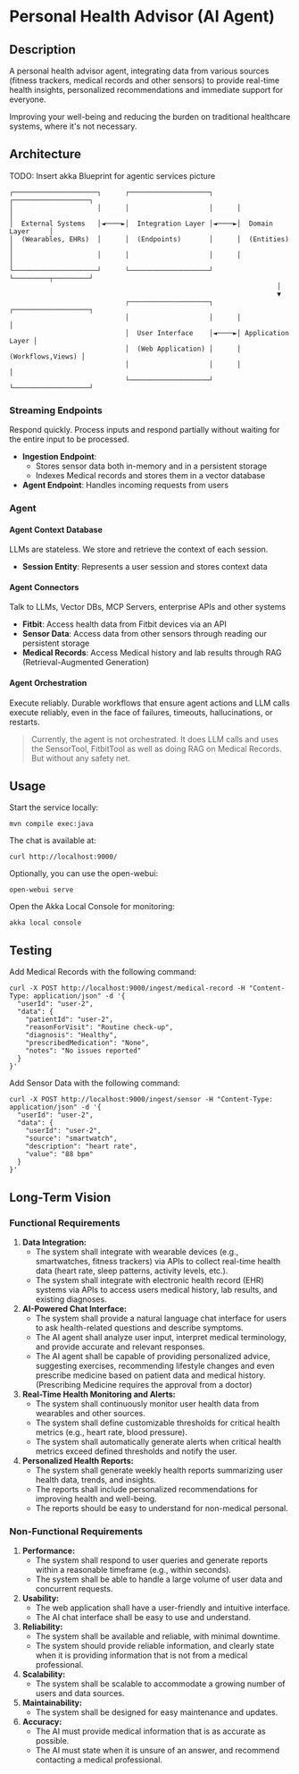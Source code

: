 # Personal Health Advisor (AI Agent)

## Description

A personal health advisor agent, integrating data from various sources (fitness trackers, medical records and other sensors)
to provide real-time health insights, personalized recommendations and immediate support for everyone.

Improving your well-being and reducing the burden on traditional healthcare systems, where it's not necessary.

## Architecture

TODO: Insert akka Blueprint for agentic services picture

```
┌─────────────────────┐      ┌────────────────────┐      ┌───────────────────┐
│                     │      │                    │      │                   │
│  External Systems   │◄────►│  Integration Layer │◄────►│  Domain Layer     │
│  (Wearables, EHRs)  │      │  (Endpoints)       │      │  (Entities)       │
│                     │      │                    │      │                   │
└─────────────────────┘      └────────────────────┘      └─────────┬─────────┘
                                                                   │
                                                                   ▼
                             ┌────────────────────┐      ┌───────────────────┐
                             │                    │      │                   │
                             │  User Interface    │◄────►│ Application Layer │
                             │  (Web Application) │      │ (Workflows,Views) │
                             │                    │      │                   │
                             └────────────────────┘      └───────────────────┘
```

### Streaming Endpoints
Respond quickly. Process inputs and respond partially without waiting for the entire input to be processed.

- **Ingestion Endpoint**: 
  - Stores sensor data both in-memory and in a persistent storage
  - Indexes Medical records and stores them in a vector database
- **Agent Endpoint**: Handles incoming requests from users

### Agent 

#### Agent Context Database
LLMs are stateless. We store and retrieve the context of each session.

- **Session Entity**: Represents a user session and stores context data

#### Agent Connectors
Talk to LLMs, Vector DBs, MCP Servers, enterprise APIs and other systems

- **Fitbit**: Access health data from Fitbit devices via an API
- **Sensor Data**: Access data from other sensors through reading our persistent storage
- **Medical Records**: Access Medical history and lab results through RAG (Retrieval-Augmented Generation)

#### Agent Orchestration
Execute reliably. Durable workflows that ensure agent actions and LLM calls execute reliably, even in the face of failures, timeouts, hallucinations, or restarts.

> Currently, the agent is not orchestrated. 
> It does LLM calls and uses the SensorTool, FitbitTool as well as doing RAG on Medical Records. But without any safety net.



## Usage

Start the service locally:
```shell
mvn compile exec:java
```

The chat is available at:
```shell
curl http://localhost:9000/
```

Optionally, you can use the open-webui:
```shell
open-webui serve
```

Open the Akka Local Console for monitoring:
```shell
akka local console
```

## Testing

Add Medical Records with the following command:
```shell
curl -X POST http://localhost:9000/ingest/medical-record -H "Content-Type: application/json" -d '{
  "userId": "user-2",
  "data": {
    "patientId": "user-2",
    "reasonForVisit": "Routine check-up",
    "diagnosis": "Healthy",
    "prescribedMedication": "None",
    "notes": "No issues reported"
  }
}'
```

Add Sensor Data with the following command:
```shell
curl -X POST http://localhost:9000/ingest/sensor -H "Content-Type: application/json" -d '{
  "userId": "user-2",
  "data": {
    "userId": "user-2",
    "source": "smartwatch",
    "description": "heart rate",
    "value": "88 bpm"
  }
}'
```

## Long-Term Vision

### Functional Requirements
1. **Data Integration:**
   - The system shall integrate with wearable devices (e.g., smartwatches, fitness trackers) via APIs to collect real-time health data (heart rate, sleep patterns, activity levels, etc.).
   - The system shall integrate with electronic health record (EHR) systems via APIs to access users medical history, lab results, and existing diagnoses.
2. **AI-Powered Chat Interface:**
   - The system shall provide a natural language chat interface for users to ask health-related questions and describe symptoms.
   - The AI agent shall analyze user input, interpret medical terminology, and provide accurate and relevant responses.
   - The AI agent shall be capable of providing personalized advice, suggesting exercises, recommending lifestyle changes and even prescribe medicine based on patient data and medical history. (Prescribing Medicine requires the approval from a doctor)
3. **Real-Time Health Monitoring and Alerts:**
   - The system shall continuously monitor user health data from wearables and other sources.
   - The system shall define customizable thresholds for critical health metrics (e.g., heart rate, blood pressure).
   - The system shall automatically generate alerts when critical health metrics exceed defined thresholds and notify the user.
4. **Personalized Health Reports:**
   - The system shall generate weekly health reports summarizing user health data, trends, and insights.
   - The reports shall include personalized recommendations for improving health and well-being.
   - The reports should be easy to understand for non-medical personal.

### Non-Functional Requirements
1. **Performance:**
   - The system shall respond to user queries and generate reports within a reasonable timeframe (e.g., within seconds).
   - The system shall be able to handle a large volume of user data and concurrent requests.
2. **Usability:**
   - The web application shall have a user-friendly and intuitive interface.
   - The AI chat interface shall be easy to use and understand.
3. **Reliability:**
   - The system shall be available and reliable, with minimal downtime.
   - The system should provide reliable information, and clearly state when it is providing information that is not from a medical professional.
4. **Scalability:**
   - The system shall be scalable to accommodate a growing number of users and data sources.
5. **Maintainability:**
   - The system shall be designed for easy maintenance and updates.
6. **Accuracy:**
   - The AI must provide medical information that is as accurate as possible.
   - The AI must state when it is unsure of an answer, and recommend contacting a medical professional.